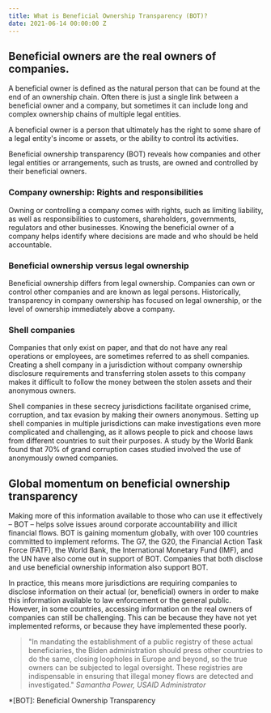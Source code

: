 ```yaml
---
title: What is Beneficial Ownership Transparency (BOT)?
date: 2021-06-14 00:00:00 Z
---
```


## Beneficial owners are the real owners of companies.

A beneficial owner is defined as the natural person that can be found at the end of an ownership chain. Often there is just a single link between a beneficial owner and a company, but sometimes it can include long and complex ownership chains of multiple legal entities.

A beneficial owner is a person that ultimately has the right to some share of a legal entity's income or assets, or the ability to control its activities.

Beneficial ownership transparency (BOT) reveals how companies and other legal entities or arrangements, such as trusts, are owned and controlled by their beneficial owners.

### Company ownership: Rights and responsibilities

Owning or controlling a company comes with rights, such as limiting liability, as well as responsibilities to customers, shareholders, governments, regulators and other businesses. Knowing the beneficial owner of a company helps identify where decisions are made and who should be held accountable.

### Beneficial ownership versus legal ownership

Beneficial ownership differs from legal ownership. Companies can own or control other companies and are known as legal persons. Historically, transparency in company ownership has focused on legal ownership, or the level of ownership immediately above a company.

### Shell companies

Companies that only exist on paper, and that do not have any real operations or employees, are sometimes referred to as shell companies. Creating a shell company in a jurisdiction without company ownership disclosure requirements and transferring stolen assets to this company makes it difficult to follow the money between the stolen assets and their anonymous owners.

Shell companies in these secrecy jurisdictions facilitate organised crime, corruption, and tax evasion by making their owners anonymous. Setting up shell companies in multiple jurisdictions can make investigations even more complicated and challenging, as it allows people to pick and choose laws from different countries to suit their purposes. A study by the World Bank found that 70% of grand corruption cases studied involved the use of anonymously owned companies.

## Global momentum on beneficial ownership transparency

Making more of this information available to those who can use it effectively – BOT – helps solve issues around corporate accountability and illicit financial flows. BOT is gaining momentum globally, with over 100 countries committed to implement reforms. The G7, the G20, the Financial Action Task Force (FATF), the World Bank, the International Monetary Fund (IMF), and the UN have also come out in support of BOT. Companies that both disclose and use beneficial ownership information also support BOT.

In practice, this means more jurisdictions are requiring companies to disclose information on their actual (or, beneficial) owners in order to make this information available to law enforcement or the general public. However, in some countries, accessing information on the real owners of companies can still be challenging. This can be because they have not yet implemented reforms, or because they have implemented these poorly.

> "In mandating the establishment of a public registry of these actual beneficiaries, the Biden administration should press other countries to do the same, closing loopholes in Europe and beyond, so the true owners can be subjected to legal oversight. These registries are indispensable in ensuring that illegal money flows are detected and investigated."
> <cite>Samantha Power, USAID Administrator</cite>

*[BOT]: Beneficial Ownership Transparency